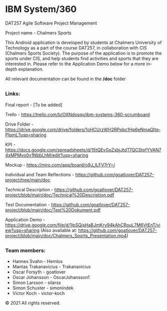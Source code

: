 # IBM System/360
DAT257 Agile Software Project Management

Project name - Chalmers Sports

This Android application is developed by students at Chalmers University of Technology as a part of the course DAT257, in collaboration with CIS (Chalmers Sports Society). The purpose of the application is to promote the sports under CIS, and help students find activities and sports that they are interested in. Please refer to the Application Demo below for a more in-depth explanation.


All relevant documentation can be found in the **/doc** folder
##
### Links:

Final report - [To be added]

Trello - https://trello.com/b/OXNdosqv/ibm-systems-360-scrumboard

Drive Folder - https://drive.google.com/drive/folders/1oHCUrzWH2RPpbc1Hp6eNmaQItq-PIpmL?usp=sharing

KPI - https://docs.google.com/spreadsheets/d/15tQEvGoZsbjJtdT7QCStofYVAN74xMPMvo0v1NbbLhM/edit?usp=sharing

Mockup - https://miro.com/app/board/o9J_lLFV7rY=/

Individual and Team Reflections - https://github.com/goatlover/DAT257-project/tree/main/doc

Technical Description - https://github.com/goatlover/DAT257-project/blob/main/doc/Technical%20Description.pdf

Test Documentation - https://github.com/goatlover/DAT257-project/blob/main/doc/Test%20Dokument.pdf

Application Demo - https://drive.google.com/file/d/1lpSQjsHaBJmKrv94kAhCRouL7M6VtEnT/view?usp=sharing (Also available at: https://github.com/goatlover/DAT257-project/blob/main/doc/Chalmers_Sports_Presentation.mp4)
##
### Team members:

- Hannes Svahn - Hemlos
- Mantas Trakanavicius - Trakanavicius
- Oscar Forsyth - goatlover
- Oscar Johansson - OscarJohansson1
- Simon Larsson - silarss
- Simon Schuster - simonindek
- Victor Koch - victor-koch

© 2021 All rights reserved.
